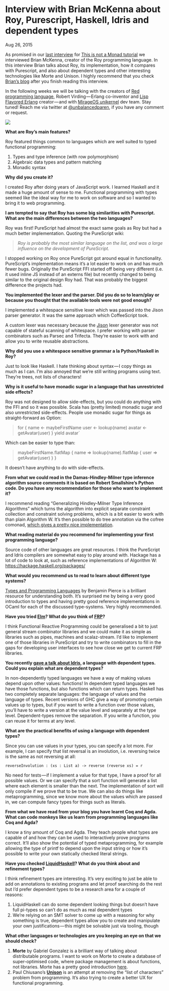 # Interview with Brian McKenna about Roy, Purescript, Haskell, Idris and dependent types

Aug 26, 2015

As promised in our [last interview](https://medium.com/this-is-not-a-monad-tutorial/eric-merritt-erlang-and-distributed-systems-expert-gives-his-views-on-beam-languages-hindley-a09b15f53a2f) for [This is not a Monad tutorial](https://medium.com/this-is-not-a-monad-tutorial) we interviewed Brian McKenna, creator of the Roy programming language. In this interview Brian talks about Roy, its implementation, how it compares with Purescript, and also about dependent types and other interesting technologies like Morte and Unison. I highly recommend that you check [Brian’s blog](http://brianmckenna.org/blog/) after you finish reading this interview.

In the following weeks we will be talking with the creators of [Red programming language](http://www.red-lang.org/), Robert Virding — Erlang co-inventor and [Lisp Flavored Erlang](http://lfe.io/) creator — and with [MirageOS unikernel](https://mirage.io/) dev team. Stay tuned! Reach me via twitter at [@unbalancedparen](https://twitter.com/unbalancedparen), if you have any comment or request.

![](https://cdn-images-1.medium.com/max/800/1*vYf7TCGE19Gni5ssKXQaHA.png)

**What are Roy’s main features?**

Roy featured things common to languages which are well suited to typed
functional programming:

1. Types and type inference (with row polymorphism)
2. Algebraic data types and pattern matching
3. Monadic syntax

**Why did you create it?**

I created Roy after doing years of JavaScript work. I learned Haskell and it made a huge amount of sense to me. Functional programming with types seemed like the ideal way for me to work on software and so I wanted to bring it to web programming.

**I am tempted to say that Roy has some big similarities with Purescript. What are the main differences between the two languages?**

Roy was first!
PureScript had almost the exact same goals as Roy but had a much better implementation. Quoting the PureScript wiki:

>_Roy is probably the most similar language on the list, and was a large influence on the development of PureScript._

I stopped working on Roy once PureScript got around equal in functionality. PureScript’s implementation means it’s a lot easier to work on and has much fewer bugs.
Originally the PureScript FFI started off being very different (i.e. it used inline JS instead of an externs file) but recently changed to being similar to the original design Roy had. That was probably the biggest difference the projects had.

**You implemented the lexer and the parser. Did you do so to learn/play or because you thought that the available tools were not good enough?**

I implemented a whitespace sensitive lexer which was passed into the Jison parser generator. It was the same approach which CoffeeScript took.

A custom lexer was necessary because the [Jison](https://cdn-images-1.medium.com/max/800/1*vYf7TCGE19Gni5ssKXQaHA.png) lexer generator was not capable of stateful scanning of whitespace.
I prefer working with parser combinators such as Parsec and Trifecta. They’re easier to work with and allow you to write reusable abstractions.

**Why did you use a whitespace sensitive grammar a la Python/Haskell in Roy?**

Just to look like Haskell. I hate thinking about syntax — I copy things as much as I can. I’m also annoyed that we’re still writing programs using text. They’re trees, not lists of characters!

**Why is it useful to have monadic sugar in a language that has unrestricted side effects?**

Roy was not designed to allow side-effects, but you could do anything with the FFI and so it was possible.
Scala has (pretty limited) monadic sugar and also unrestricted side-effects. People use monadic sugar for things as straight-forward as Option:

>for {
>  name <- maybeFirstName
>  user <- lookup(name)
>  avatar <- getAvatar(user)
>} yield avatar`

Which can be easier to type than:

>maybeFirstName.flatMap { name =>
>  lookup(name).flatMap { user =>
>    getAvatar(user)
>  }
>}

It doesn’t have anything to do with side-effects.

**From what we could read in the Damas-Hindley-Milner type inference algorithm source comments it is based on Robert Smallshire’s Python code. Do you have any recommendation for those who want to implement it?**

I recommend reading “Generalizing Hindley-Milner Type Inference Algorithms” which turns the algorithm into explicit separate constraint collection and constraint solving problems, which is a bit easier to work with than plain Algorithm W. It’s then possible to do tree annotation via the cofree comonad, [which gives a pretty nice implementation](http://brianmckenna.org/blog/type_annotation_cofree).

**What reading material do you recommend for implementing your first programming language?**

Source code of other languages are great resources. I think the PureScript and Idris compilers are somewhat easy to play around with.
Hackage has a lot of code to look at, such as reference implementations of Algorithm W:
https://hackage.haskell.org/packages/

**What would you recommend us to read to learn about different type systems?**

[Types and Programming Languages](https://www.cis.upenn.edu/~bcpierce/tapl/) by Benjamin Pierce is a brilliant resource for understanding both. It’s surprised me by being a very good introduction to types and having pretty good reference implementations in OCaml for each of the discussed type-systems. Very highly recommended.

**Have you tried [Elm](http://elm-lang.org/)? What do you think of [FRP](https://en.wikipedia.org/wiki/Functional_reactive_programming)?**

I think Functional Reactive Programming could be generalised a bit to just general stream combinator libraries and we could make it as simple as libraries such as pipes, machines and scalaz-stream. I’d like to implement one of those libraries in PureScript and try to write combinators to fill in the gaps for developing user interfaces to see how close we get to current FRP libraries.

**You recently [gave a talk about Idris](https://www.youtube.com/watch?v=4i7KrG1Afbk), a language with dependent types. Could you explain what are dependent types?**

In non-dependently typed languages we have a way of making values depend upon other values: functions! In dependent typed languages we have those functions, but also functions which can return types.
Haskell has two completely separate languages: the language of values and the language of types. Recent versions of GHC give a way of promoting certain values up to types, but if you want to write a function over those values, you’ll have to write a version at the value level and separately at the type level.
Dependent-types remove the separation. If you write a function, you can reuse it for terms at any level.

**What are the practical benefits of using a language with dependent types?**

Since you can use values in your types, you can specify a lot more.
For example, I can specify that list reversal is an involution, i.e. reversing twice is the same as not reversing at all:

`reverseInvolution : (xs : List a) -> reverse (reverse xs) = r`

No need for tests — if I implement a value for that type, I have a proof for all possible values.
Or we can specify that a sort function will generate a list where each element is smaller than the next. The implementation of sort will only compile if we prove that to be true.
We can also do things like metaprogramming, since we know more about the values which are passed in, we can compute fancy types for things such as literals.

**From what we have read from your blog you have learnt Coq and Agda. What can code monkeys like us learn from programming languages like Coq and Agda?**

I know a tiny amount of Coq and Agda. They teach people what types are capable of and how they can be used to interactively prove programs correct. It’ll also show the potential of typed metaprogramming, for example allowing the type of printf to depend upon the input string or how it’s possible to write your own statically checked literal strings.

**Have you checked [LiquidHaskell](http://goto.ucsd.edu/~rjhala/liquid/haskell/blog/about/)? What do you think about and refinement types?**

I think refinement types are interesting. It’s very exciting to just be able to add on annotations to existing programs and let proof searching do the rest but I’d prefer dependent types to be a research area for a couple of reasons:

1. LiquidHaskell can do some dependent looking things but doesn’t have full pi-types so can’t do as much as real dependent types
2. We’re relying on an SMT solver to come up with a reasoning for why something is true, dependent types allow you to create and manipulate your own justifications — this might be solvable just via tooling, though

**What other languages or technologies are you keeping an eye on that we should check?**

1. **Morte** by Gabriel Gonzalez is a brilliant way of talking about distributable programs. I want to work on Morte to create a database of super-optimised code, where package management is about functions, not libraries. Morte has a pretty good introduction [here](https://hackage.haskell.org/package/morte-1.2.1/docs/Morte-Tutorial.html).
2. Paul Chiusano’s **[Unison](http://unisonweb.org/)** is an attempt at removing the “list of characters” problem from programming. It’s also trying to create a better UX for functional programming.
